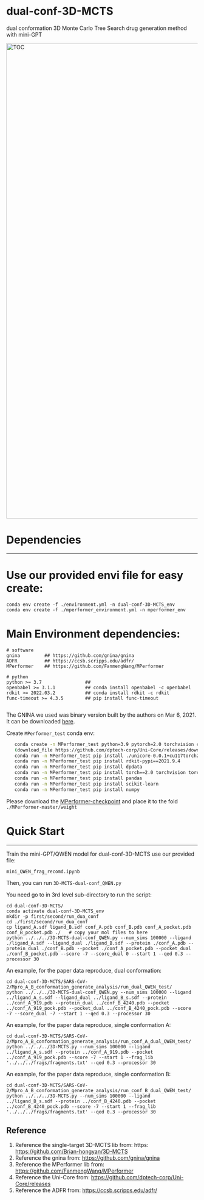 # dual-conf-3D-MCTS
dual conformation 3D Monte Carlo Tree Search drug generation method with mini-GPT


<img width="1248" alt="TOC" src="https://github.com/user-attachments/assets/34dd3e54-7d01-49d5-9c6b-a3cd28a4361e" />




# Dependencies
------------
# Use our provided envi file for easy create:
```
conda env create -f ./environment.yml -n dual-conf-3D-MCTS_env
conda env create -f ./mperformer_environment.yml -n mperformer_env
```

# Main Environment dependencies:
```
# software
gnina         ## https://github.com/gnina/gnina
ADFR          ## https://ccsb.scripps.edu/adfr/
MPerformer    ## https://github.com/FanmengWang/MPerformer

# python
python >= 3.7                ## 
openbabel >= 3.1.1           ## conda install openbabel -c openbabel
rdkit >= 2022.03.2           ## conda install rdkit -c rdkit
func-timeout >= 4.3.5        ## pip install func-timeout


```
The GNINA we used was binary version built by the authors on Mar 6, 2021. It can be downloaded [here](https://drive.google.com/file/d/1m6Uf3ALlEnvgztEzZrcy7gVO4Ag7VI6-/view?usp=drive_link).

Create `MPerformer_test` conda env:
```bash
   conda create -n MPerformer_test python=3.9 pytorch=2.0 torchvision cudatoolkit=11.7 ase openbabel -c pytorch -c openbabel -c defaults -c conda-forge
   (download_file https://github.com/dptech-corp/Uni-Core/releases/download/0.0.3/unicore-0.0.1+cu117torch2.0.0-cp39-cp39-linux_x86_64.whl)
   conda run -n MPerformer_test pip install ./unicore-0.0.1+cu117torch2.0.0-cp39-cp39-linux_x86_64.whl
   conda run -n MPerformer_test pip install rdkit-pypi==2021.9.4
   conda run -n MPerformer_test pip install dpdata
   conda run -n MPerformer_test pip install torch==2.0 torchvision torchaudio
   conda run -n MPerformer_test pip install pandas
   conda run -n MPerformer_test pip install scikit-learn
   conda run -n MPerformer_test pip install numpy
```
Please download the [MPerformer-checkpoint](https://drive.google.com/file/d/1sHWm1xOy0I8_R50dPANfMUXoRQkoPCBJ/view?usp=drive_link) and place it to the fold `./MPerformer-master/weight`



# Quick Start
------------
Train the mini-GPT/QWEN model for dual-conf-3D-MCTS use our provided file:
```
mini_QWEN_frag_recomd.ipynb
```
Then, you can run ```3D-MCTS-dual-conf_QWEN.py```

You need go to in 3rd level sub-directory to run the script:
```
cd dual-conf-3D-MCTS/
conda activate dual-conf-3D-MCTS_env
mkdir -p first/second/run_dua_conf
cd ./first/second/run_dua_conf
cp ligand_A.sdf ligand_B.sdf conf_A.pdb conf_B.pdb conf_A_pocket.pdb conf_B_pocket.pdb ./   # copy your mol files to here
python ../../../3D-MCTS-dual-conf_QWEN.py --num_sims 100000 --ligand ./ligand_A.sdf --ligand_dual ./ligand_B.sdf --protein ./conf_A.pdb --protein_dual ./conf_B.pdb --pocket ./conf_A_pocket.pdb --pocket_dual ./conf_B_pocket.pdb --score -7 --score_dual 0 --start 1 --qed 0.3 --processor 30
```

An example, for the paper data reproduce, dual conformation:
```
cd dual-conf-3D-MCTS/SARS-CoV-2/Mpro_A_B_conformation_generate_analysis/run_dual_QWEN_test/
python ../../../3D-MCTS-dual-conf_QWEN.py --num_sims 100000 --ligand ../ligand_A_s.sdf --ligand_dual ../ligand_B_s.sdf --protein ../conf_A_919.pdb --protein_dual ../conf_B_4240.pdb --pocket ../conf_A_919_pock.pdb --pocket_dual ../conf_B_4240_pock.pdb --score -7 --score_dual -7 --start 1 --qed 0.3 --processor 30
```

An example, for the paper data reproduce, single conformation A:
```
cd dual-conf-3D-MCTS/SARS-CoV-2/Mpro_A_B_conformation_generate_analysis/run_conf_A_dual_QWEN_test/
python ../../../3D-MCTS.py --num_sims 100000 --ligand ../ligand_A_s.sdf --protein ../conf_A_919.pdb --pocket ../conf_A_919_pock.pdb --score -7 --start 1 --frag_lib '../../../frags/fragments.txt' --qed 0.3 --processor 30
```

An example, for the paper data reproduce, single conformation B:
```
cd dual-conf-3D-MCTS/SARS-CoV-2/Mpro_A_B_conformation_generate_analysis/run_conf_B_dual_QWEN_test/
python ../../../3D-MCTS.py --num_sims 100000 --ligand ../ligand_B_s.sdf --protein ../conf_B_4240.pdb --pocket ../conf_B_4240_pock.pdb --score -7 --start 1 --frag_lib '../../../frags/fragments.txt' --qed 0.3 --processor 30
```



Reference
--------
1. Reference the single-target 3D-MCTS lib from: https: https://github.com/Brian-hongyan/3D-MCTS
2. Reference the gnina from: https://github.com/gnina/gnina
3. Reference the MPerformer lib from: https://github.com/FanmengWang/MPerformer
4. Reference the Uni-Core from: https://github.com/dptech-corp/Uni-Core/releases
5. Reference the ADFR from: https://ccsb.scripps.edu/adfr/

